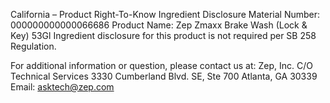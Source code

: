  
 
 
California – Product Right-To-Know Ingredient Disclosure 
Material Number: 000000000000066686 
Product Name: Zep Zmaxx Brake Wash (Lock & Key) 53Gl 
Ingredient disclosure for this product is not required per SB 258 Regulation. 
 
For additional information or question, please contact us at: 
Zep, Inc. 
C/O Technical Services 
3330 Cumberland Blvd. SE, Ste 700 
Atlanta, GA 30339 
Email: asktech@zep.com 
 
 
 
 
